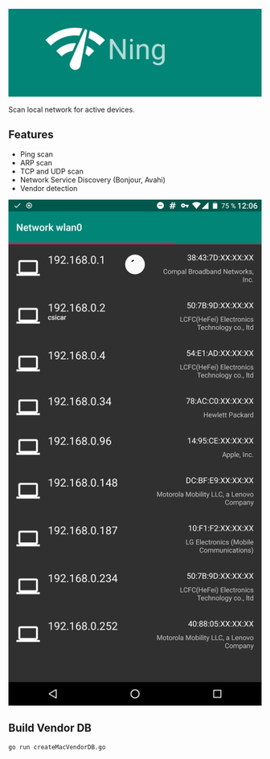 
![Ning](fastlane/metadata/android/en-US/images/featureGraphic.png)

Scan local network for active devices.

Features
--------
* Ping scan
* ARP scan
* TCP and UDP scan
* Network Service Discovery (Bonjour, Avahi)
* Vendor detection


![network overview](fastlane/metadata/android/en-US/images/phoneScreenshots/1-network-overview.png)

Build Vendor DB
---------------

```bash
go run createMacVendorDB.go
```